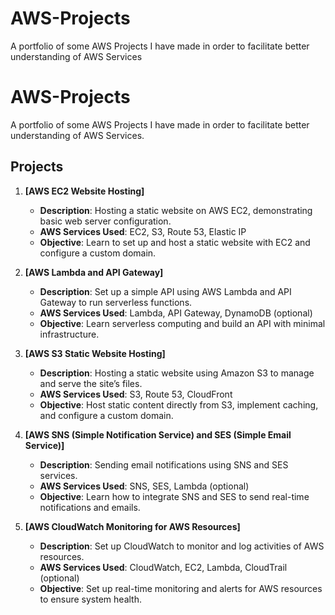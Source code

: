 # AWS-Projects
A portfolio of some AWS Projects I have made in order to facilitate better understanding of AWS Services

# AWS-Projects

A portfolio of some AWS Projects I have made in order to facilitate better understanding of AWS Services.

## Projects

1. **[AWS EC2 Website Hosting]**
   - **Description**: Hosting a static website on AWS EC2, demonstrating basic web server configuration.
   - **AWS Services Used**: EC2, S3, Route 53, Elastic IP
   - **Objective**: Learn to set up and host a static website with EC2 and configure a custom domain.

2. **[AWS Lambda and API Gateway]**
   - **Description**: Set up a simple API using AWS Lambda and API Gateway to run serverless functions.
   - **AWS Services Used**: Lambda, API Gateway, DynamoDB (optional)
   - **Objective**: Learn serverless computing and build an API with minimal infrastructure.

3. **[AWS S3 Static Website Hosting]**
   - **Description**: Hosting a static website using Amazon S3 to manage and serve the site’s files.
   - **AWS Services Used**: S3, Route 53, CloudFront
   - **Objective**: Host static content directly from S3, implement caching, and configure a custom domain.

4. **[AWS SNS (Simple Notification Service) and SES (Simple Email Service)]**
   - **Description**: Sending email notifications using SNS and SES services.
   - **AWS Services Used**: SNS, SES, Lambda (optional)
   - **Objective**: Learn how to integrate SNS and SES to send real-time notifications and emails.

5. **[AWS CloudWatch Monitoring for AWS Resources]**
   - **Description**: Set up CloudWatch to monitor and log activities of AWS resources.
   - **AWS Services Used**: CloudWatch, EC2, Lambda, CloudTrail (optional)
   - **Objective**: Set up real-time monitoring and alerts for AWS resources to ensure system health.
